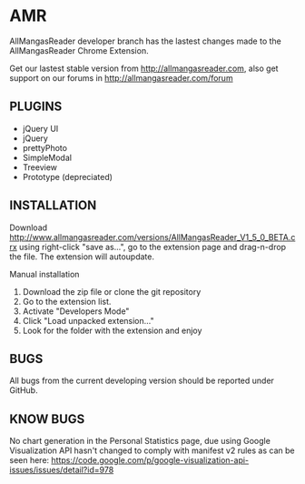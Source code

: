 AMR
===
AllMangasReader developer branch has the lastest changes made
to the AllMangasReader Chrome Extension.

Get our lastest stable version from http://allmangasreader.com,
also get support on our forums in http://allmangasreader.com/forum

PLUGINS
-------------
* jQuery UI
* jQuery
* prettyPhoto
* SimpleModal
* Treeview
* Prototype (depreciated)
  
INSTALLATION
-------------
Download http://www.allmangasreader.com/versions/AllMangasReader_V1_5_0_BETA.crx using right-click "save as...",
go to the extension page and drag-n-drop the file. The extension will autoupdate.

Manual installation

1. Download the zip file or clone the git repository
2. Go to the extension list.
3. Activate "Developers Mode"
4. Click "Load unpacked extension…"
5. Look for the folder with the extension and enjoy

BUGS
-------------
All bugs from the current developing version should be
reported under GitHub.

KNOW BUGS
----------
No chart generation in the Personal Statistics page,
due using Google Visualization API hasn't changed to
comply with manifest v2 rules as can be seen here:
https://code.google.com/p/google-visualization-api-issues/issues/detail?id=978

